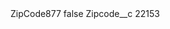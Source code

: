 <?xml version="1.0" encoding="UTF-8"?>
<CustomMetadata xmlns="http://soap.sforce.com/2006/04/metadata" xmlns:xsi="http://www.w3.org/2001/XMLSchema-instance" xmlns:xsd="http://www.w3.org/2001/XMLSchema">
    <label>ZipCode877</label>
    <protected>false</protected>
    <values>
        <field>Zipcode__c</field>
        <value xsi:type="xsd:string">22153</value>
    </values>
</CustomMetadata>
